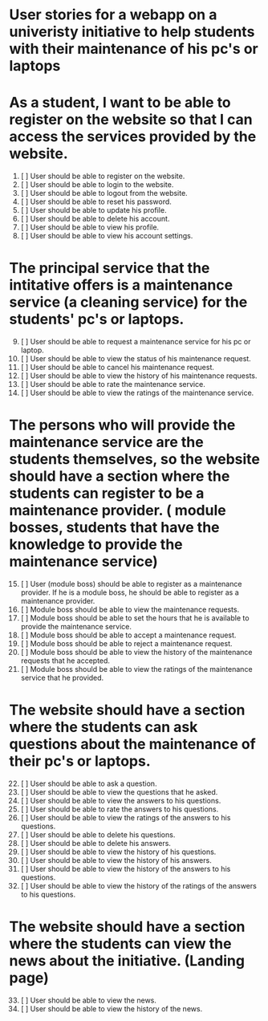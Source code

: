 # User stories for a webapp on a univeristy initiative to help students with their maintenance of his pc's or laptops

# As a student, I want to be able to register on the website so that I can access the services provided by the website.
1. [ ] User should be able to register on the website.
2. [ ] User should be able to login to the website.
3. [ ] User should be able to logout from the website.
4. [ ] User should be able to reset his password.
5. [ ] User should be able to update his profile.
6. [ ] User should be able to delete his account.
7. [ ] User should be able to view his profile.
8. [ ] User should be able to view his account settings.

# The principal service that the intitative offers is a maintenance service (a cleaning service) for the students' pc's or laptops.
9. [ ] User should be able to request a maintenance service for his pc or laptop.
10. [ ] User should be able to view the status of his maintenance request.
11. [ ] User should be able to cancel his maintenance request.
12. [ ] User should be able to view the history of his maintenance requests.
13. [ ] User should be able to rate the maintenance service.
14. [ ] User should be able to view the ratings of the maintenance service.

# The persons who will provide the maintenance service are the students themselves, so the website should have a section where the students can register to be a maintenance provider. ( module bosses, students that have the knowledge to provide the maintenance service)
15. [ ] User (module boss) should be able to register as a maintenance provider. If he is a module boss, he should be able to register as a maintenance provider.
16. [ ] Module boss should be able to view the maintenance requests.
17. [ ] Module boss should be able to set the hours that he is available to provide the maintenance service.
18. [ ] Module boss should be able to accept a maintenance request.
19. [ ] Module boss should be able to reject a maintenance request.
20. [ ] Module boss should be able to view the history of the maintenance requests that he accepted.
21. [ ] Module boss should be able to view the ratings of the maintenance service that he provided.

# The website should have a section where the students can ask questions about the maintenance of their pc's or laptops.
22. [ ] User should be able to ask a question.
23. [ ] User should be able to view the questions that he asked.
24. [ ] User should be able to view the answers to his questions.
25. [ ] User should be able to rate the answers to his questions.
26. [ ] User should be able to view the ratings of the answers to his questions.
27. [ ] User should be able to delete his questions.
28. [ ] User should be able to delete his answers.
29. [ ] User should be able to view the history of his questions.
30. [ ] User should be able to view the history of his answers.
31. [ ] User should be able to view the history of the answers to his questions.
32. [ ] User should be able to view the history of the ratings of the answers to his questions.

# The website should have a section where the students can view the news about the initiative. (Landing page)
33. [ ] User should be able to view the news.
34. [ ] User should be able to view the history of the news.

